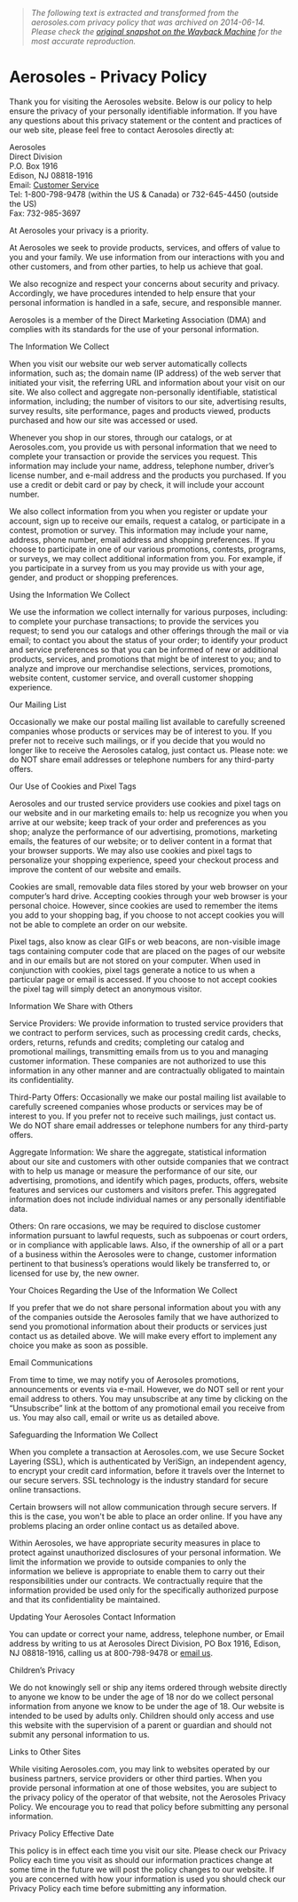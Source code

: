 > *The following text is extracted and transformed from the aerosoles.com privacy policy that was archived on 2014-06-14. Please check the [original snapshot on the Wayback Machine](https://web.archive.org/web/20140614222004id_/http%3A//www.aerosoles.com/eng/aboutus/privacy.cfm) for the most accurate reproduction.*

# Aerosoles - Privacy Policy

Thank you for visiting the Aerosoles website. Below is our policy to help ensure the privacy of your personally identifiable information. If you have any questions about this privacy statement or the content and practices of our web site, please feel free to contact Aerosoles directly at:

Aerosoles  
Direct Division  
P.O. Box 1916  
Edison, NJ 08818-1916  
Email: [Customer Service](mailto:customerservice@aerosoles.com)  
Tel: 1-800-798-9478 (within the US & Canada) or 732-645-4450 (outside the US)  
Fax: 732-985-3697 

At Aerosoles your privacy is a priority.

At Aerosoles we seek to provide products, services, and offers of value to you and your family. We use information from our interactions with you and other customers, and from other parties, to help us achieve that goal.

We also recognize and respect your concerns about security and privacy. Accordingly, we have procedures intended to help ensure that your personal information is handled in a safe, secure, and responsible manner.

Aerosoles is a member of the Direct Marketing Association (DMA) and complies with its standards for the use of your personal information. 

The Information We Collect

When you visit our website our web server automatically collects information, such as; the domain name (IP address) of the web server that initiated your visit, the referring URL and information about your visit on our site. We also collect and aggregate non-personally identifiable, statistical information, including; the number of visitors to our site, advertising results, survey results, site performance, pages and products viewed, products purchased and how our site was accessed or used.

Whenever you shop in our stores, through our catalogs, or at Aerosoles.com, you provide us with personal information that we need to complete your transaction or provide the services you request. This information may include your name, address, telephone number, driver’s license number, and e-mail address and the products you purchased. If you use a credit or debit card or pay by check, it will include your account number.

We also collect information from you when you register or update your account, sign up to receive our emails, request a catalog, or participate in a contest, promotion or survey. This information may include your name, address, phone number, email address and shopping preferences. If you choose to participate in one of our various promotions, contests, programs, or surveys, we may collect additional information from you. For example, if you participate in a survey from us you may provide us with your age, gender, and product or shopping preferences. 

Using the Information We Collect

We use the information we collect internally for various purposes, including: to complete your purchase transactions; to provide the services you request; to send you our catalogs and other offerings through the mail or via email; to contact you about the status of your order; to identify your product and service preferences so that you can be informed of new or additional products, services, and promotions that might be of interest to you; and to analyze and improve our merchandise selections, services, promotions, website content, customer service, and overall customer shopping experience. 

Our Mailing List

Occasionally we make our postal mailing list available to carefully screened companies whose products or services may be of interest to you. If you prefer not to receive such mailings, or if you decide that you would no longer like to receive the Aerosoles catalog, just contact us. Please note: we do NOT share email addresses or telephone numbers for any third-party offers. 

Our Use of Cookies and Pixel Tags

Aerosoles and our trusted service providers use cookies and pixel tags on our website and in our marketing emails to: help us recognize you when you arrive at our website; keep track of your order and preferences as you shop; analyze the performance of our advertising, promotions, marketing emails, the features of our website; or to deliver content in a format that your browser supports. We may also use cookies and pixel tags to personalize your shopping experience, speed your checkout process and improve the content of our website and emails. 

Cookies are small, removable data files stored by your web browser on your computer’s hard drive. Accepting cookies through your web browser is your personal choice. However, since cookies are used to remember the items you add to your shopping bag, if you choose to not accept cookies you will not be able to complete an order on our website. 

Pixel tags, also know as clear GIFs or web beacons, are non-visible image tags containing computer code that are placed on the pages of our website and in our emails but are not stored on your computer. When used in conjunction with cookies, pixel tags generate a notice to us when a particular page or email is accessed. If you choose to not accept cookies the pixel tag will simply detect an anonymous visitor. 

Information We Share with Others

Service Providers: We provide information to trusted service providers that we contract to perform services, such as processing credit cards, checks, orders, returns, refunds and credits; completing our catalog and promotional mailings, transmitting emails from us to you and managing customer information. These companies are not authorized to use this information in any other manner and are contractually obligated to maintain its confidentiality. 

Third-Party Offers: Occasionally we make our postal mailing list available to carefully screened companies whose products or services may be of interest to you. If you prefer not to receive such mailings, just contact us. We do NOT share email addresses or telephone numbers for any third-party offers. 

Aggregate Information: We share the aggregate, statistical information about our site and customers with other outside companies that we contract with to help us manage or measure the performance of our site, our advertising, promotions, and identify which pages, products, offers, website features and services our customers and visitors prefer. This aggregated information does not include individual names or any personally identifiable data. 

Others: On rare occasions, we may be required to disclose customer information pursuant to lawful requests, such as subpoenas or court orders, or in compliance with applicable laws. Also, if the ownership of all or a part of a business within the Aerosoles were to change, customer information pertinent to that business’s operations would likely be transferred to, or licensed for use by, the new owner. 

Your Choices Regarding the Use of the Information We Collect

If you prefer that we do not share personal information about you with any of the companies outside the Aerosoles family that we have authorized to send you promotional information about their products or services just contact us as detailed above. We will make every effort to implement any choice you make as soon as possible. 

Email Communications

From time to time, we may notify you of Aerosoles promotions, announcements or events via e-mail. However, we do NOT sell or rent your email address to others. You may unsubscribe at any time by clicking on the “Unsubscribe” link at the bottom of any promotional email you receive from us. You may also call, email or write us as detailed above. 

Safeguarding the Information We Collect

When you complete a transaction at Aerosoles.com, we use Secure Socket Layering (SSL), which is authenticated by VeriSign, an independent agency, to encrypt your credit card information, before it travels over the Internet to our secure servers. SSL technology is the industry standard for secure online transactions. 

Certain browsers will not allow communication through secure servers. If this is the case, you won't be able to place an order online. If you have any problems placing an order online contact us as detailed above. 

Within Aerosoles, we have appropriate security measures in place to protect against unauthorized disclosures of your personal information. We limit the information we provide to outside companies to only the information we believe is appropriate to enable them to carry out their responsibilities under our contracts. We contractually require that the information provided be used only for the specifically authorized purpose and that its confidentiality be maintained. 

Updating Your Aerosoles Contact Information

You can update or correct your name, address, telephone number, or Email address by writing to us at Aerosoles Direct Division, PO Box 1916, Edison, NJ 08818-1916, calling us at 800-798-9478 or [email us](mailto:customerservice@aerosoles.com). 

Children’s Privacy

We do not knowingly sell or ship any items ordered through website directly to anyone we know to be under the age of 18 nor do we collect personal information from anyone we know to be under the age of 18. Our website is intended to be used by adults only. Children should only access and use this website with the supervision of a parent or guardian and should not submit any personal information to us.

Links to Other Sites

While visiting Aerosoles.com, you may link to websites operated by our business partners, service providers or other third parties. When you provide personal information at one of those websites, you are subject to the privacy policy of the operator of that website, not the Aerosoles Privacy Policy. We encourage you to read that policy before submitting any personal information. 

Privacy Policy Effective Date

This policy is in effect each time you visit our site. Please check our Privacy Policy each time you visit as should our information practices change at some time in the future we will post the policy changes to our website. If you are concerned with how your information is used you should check our Privacy Policy each time before submitting any information. 
